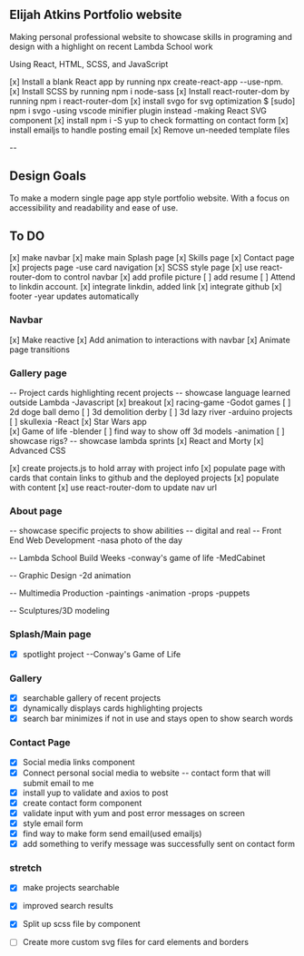 ## Elijah Atkins Portfolio website
Making personal professional website to showcase skills
in programing and design with a highlight on recent 
Lambda School work

Using React, HTML, SCSS, and JavaScript

[x] Install a blank React app by running npx create-react-app <app-name> --use-npm.
[x] Install SCSS by running npm i node-sass
[x] Install react-router-dom by running npm i react-router-dom
[x] install svgo for svg optimization $ [sudo] npm i svgo
    -using vscode minifier plugin instead
    -making React SVG component
[x] install npm i -S yup to check formatting on contact form
[x] install emailjs to handle posting email
[x] Remove un-needed template files

--

## Design Goals
 
 To make a modern single page app style portfolio website. With a focus on accessibility and readability and ease of use. 
 
## To DO

[x] make navbar
[x] make main Splash page 
[x] Skills page
[x] Contact page
[x] projects page -use card navigation
[x] SCSS style page
[x] use react-router-dom to control navbar
[x] add profile picture
[ ] add resume 
[ ] Attend to linkdin account.
[x] integrate linkdin, added link
[x] integrate github
[x] footer -year updates automatically

### Navbar

[x] Make reactive
[x] Add animation to interactions with navbar
[x] Animate page transitions

### Gallery page
-- Project cards highlighting recent projects
-- showcase language learned outside Lambda
    -Javascript
        [x] breakout
        [x] racing-game
    -Godot games
        [ ] 2d doge ball demo
        [ ] 3d demolition derby
        [ ] 3d lazy river
    -arduino projects
        [ ] skullexia
    -React 
         [x] Star Wars app  
         [x] Game of life 
    -blender
        [ ] find way to show off 3d models
    -animation
        [ ] showcase rigs?
-- showcase lambda sprints
        [x] React and Morty
        [x] Advanced CSS


[x] create projects.js to hold array with project info
[x] populate page with cards that contain links to github and the deployed projects
[x] populate with content
[x] use react-router-dom to update nav url

### About page

-- showcase specific projects to show abilities
-- digital and real
-- Front End Web Development
    -nasa photo of the day

-- Lambda School Build Weeks
    -conway's game of life
    -MedCabinet
    
-- Graphic Design 
    -2d animation

-- Multimedia Production
    -paintings 
    -animation
    -props 
    -puppets

-- Sculptures/3D modeling

### Splash/Main page

-[x] spotlight project
--Conway's Game of Life


### Gallery

-[x] searchable gallery of recent projects
-[x] dynamically displays cards highlighting projects
-[x] search bar minimizes if not in use and stays open to show search words

### Contact Page

-[x] Social media links component
-[x] Connect personal social media to website
-- contact form that will submit email to me
-[x] install yup to validate and axios to post
-[x] create contact form component
-[x] validate input with yum and post error messages on screen
-[x] style email form
-[x] find way to make form send email(used emailjs)
-[x] add something to verify message was successfully sent on contact form

### stretch

-[x] make projects searchable
-[x] improved search results
-[x] Split up scss file by component
-[ ] Create more custom svg files for card elements and borders


